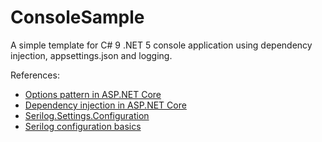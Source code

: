 # ConsoleSample

A simple template for C# 9 .NET 5 console application using dependency injection, appsettings.json and logging.

References:
* [Options pattern in ASP.NET Core](https://docs.microsoft.com/en-us/aspnet/core/fundamentals/configuration/options?view=aspnetcore-3.1)
* [Dependency injection in ASP.NET Core](https://docs.microsoft.com/en-us/aspnet/core/fundamentals/dependency-injection?view=aspnetcore-3.1)
* [Serilog.Settings.Configuration](https://github.com/serilog/serilog-settings-configuration)
* [Serilog configuration basics](https://github.com/serilog/serilog/wiki/Configuration-Basics)
